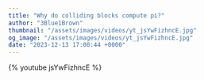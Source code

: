 ```yaml
---
title: "Why do colliding blocks compute pi?"
author: "3Blue1Brown"
thumbnail: "/assets/images/videos/yt_jsYwFizhncE.jpg"
og_image: "/assets/images/videos/yt_jsYwFizhncE.jpg"
date: "2023-12-13 17:00:44 +0000"
---
```


{% youtube jsYwFizhncE %}